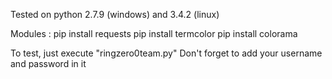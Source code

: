 Tested on python 2.7.9 (windows) and 3.4.2 (linux)

Modules :
pip install requests
pip install termcolor
pip install colorama

To test, just execute "ringzero0team.py"
Don't forget to add your username and password in it